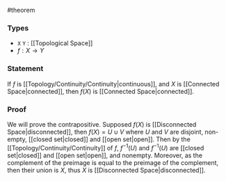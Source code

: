#theorem
### Types
- `X` `Y` : [[Topological Space]]
- $f : X \to Y$
### Statement
If $f$ is [[Topology/Continuity/Continuity|continuous]], and $X$ is [[Connected Space|connected]], then $f\left( X \right)$ is [[Connected Space|connected]].
### Proof
We will prove the contrapositive. Supposed $f\left( X \right)$ is [[Disconnected Space|disconnected]], then $f(X) = U \cup  V$ where $U$ and $V$ are disjoint, non-empty, [[closed set|closed]] and [[open set|open]]. Then by the [[Topology/Continuity/Continuity]] of $f$, $f^{-1}\left( U \right)$ and $f^{-1}\left( U \right)$  are [[closed set|closed]] and [[open set|open]], and nonempty. Moreover, as the complement of the preimage is equal to the preimage of the complement, then their union is $X$, thus $X$ is [[Disconnected Space|disconnected]].